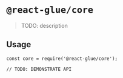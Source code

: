 # `@react-glue/core`

> TODO: description

## Usage

```
const core = require('@react-glue/core');

// TODO: DEMONSTRATE API
```
